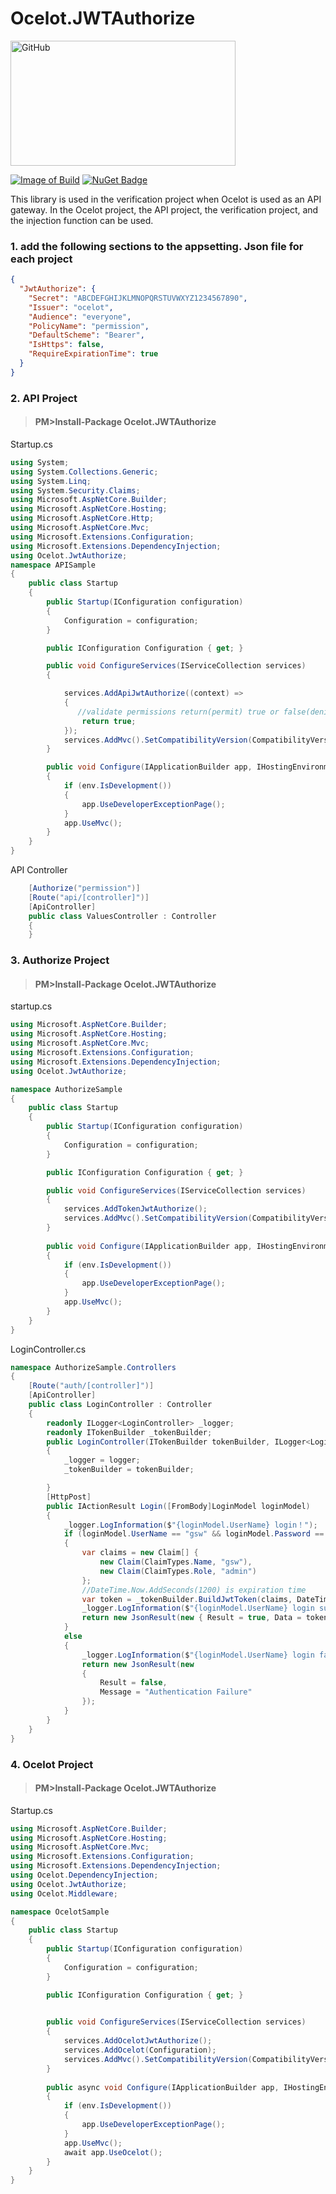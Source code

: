 # Ocelot.JWTAuthorize
<img src="https://github.com/axzxs2001/Ocelot.JWTAuthorize/blob/master/Ocelot.JWTAuthorize/Ocelot.JWTAuthorize/githublogo.png" alt="GitHub" title="Ocelot.JwtAuthorize" width="360" height="200" />

[![Image of Build](https://img.shields.io/packagist/l/doctrine/orm.svg)](https://github.com/axzxs2001/Ocelot.JWTAuthorize/blob/master/LICENSE)
[![NuGet Badge](https://buildstats.info/nuget/Ocelot.JwtAuthorize)](https://www.nuget.org/packages/Ocelot.JwtAuthorize/)


This library is used in the verification project when Ocelot is used as an API gateway. In the Ocelot project, the API project, the verification project, and the injection function can be used.


### 1. add the following sections to the appsetting. Json file for each project
```json
{
  "JwtAuthorize": {  
    "Secret": "ABCDEFGHIJKLMNOPQRSTUVWXYZ1234567890",
    "Issuer": "ocelot",
    "Audience": "everyone",
    "PolicyName": "permission",
    "DefaultScheme": "Bearer",
    "IsHttps": false,
    "RequireExpirationTime": true
  }
}
```

### 2. API Project 

>#### PM>Install-Package Ocelot.JWTAuthorize
Startup.cs
```c#
using System;
using System.Collections.Generic;
using System.Linq;
using System.Security.Claims;
using Microsoft.AspNetCore.Builder;
using Microsoft.AspNetCore.Hosting;
using Microsoft.AspNetCore.Http;
using Microsoft.AspNetCore.Mvc;
using Microsoft.Extensions.Configuration;
using Microsoft.Extensions.DependencyInjection;
using Ocelot.JwtAuthorize;
namespace APISample
{
    public class Startup
    {
        public Startup(IConfiguration configuration)
        {
            Configuration = configuration;
        }

        public IConfiguration Configuration { get; }

        public void ConfigureServices(IServiceCollection services)
        {

            services.AddApiJwtAuthorize((context) =>
            {
               //validate permissions return(permit) true or false(denied)
                return true;
            });
            services.AddMvc().SetCompatibilityVersion(CompatibilityVersion.Version_2_1);
        }

        public void Configure(IApplicationBuilder app, IHostingEnvironment env)
        {
            if (env.IsDevelopment())
            {
                app.UseDeveloperExceptionPage();
            }
            app.UseMvc();
        }
    }
}

```
API Controller
```C#
    [Authorize("permission")]
    [Route("api/[controller]")]
    [ApiController]
    public class ValuesController : Controller
    {
    }
```
### 3. Authorize Project

>#### PM>Install-Package Ocelot.JWTAuthorize
startup.cs
```C#
using Microsoft.AspNetCore.Builder;
using Microsoft.AspNetCore.Hosting;
using Microsoft.AspNetCore.Mvc;
using Microsoft.Extensions.Configuration;
using Microsoft.Extensions.DependencyInjection;
using Ocelot.JwtAuthorize;

namespace AuthorizeSample
{
    public class Startup
    {
        public Startup(IConfiguration configuration)
        {
            Configuration = configuration;
        }

        public IConfiguration Configuration { get; }

        public void ConfigureServices(IServiceCollection services)
        {
            services.AddTokenJwtAuthorize();
            services.AddMvc().SetCompatibilityVersion(CompatibilityVersion.Version_2_1);
        }
 
        public void Configure(IApplicationBuilder app, IHostingEnvironment env)
        {
            if (env.IsDevelopment())
            {
                app.UseDeveloperExceptionPage();
            }
            app.UseMvc();
        }
    }
}

```
LoginController.cs
```C#
namespace AuthorizeSample.Controllers
{
    [Route("auth/[controller]")]
    [ApiController]
    public class LoginController : Controller
    {
        readonly ILogger<LoginController> _logger;
        readonly ITokenBuilder _tokenBuilder;
        public LoginController(ITokenBuilder tokenBuilder, ILogger<LoginController> logger)
        {
            _logger = logger;
            _tokenBuilder = tokenBuilder;

        }
        [HttpPost]
        public IActionResult Login([FromBody]LoginModel loginModel)
        {
            _logger.LogInformation($"{loginModel.UserName} login！");
            if (loginModel.UserName == "gsw" && loginModel.Password == "111111")
            {
                var claims = new Claim[] {
                    new Claim(ClaimTypes.Name, "gsw"),
                    new Claim(ClaimTypes.Role, "admin")                  
                };     
                //DateTime.Now.AddSeconds(1200) is expiration time
                var token = _tokenBuilder.BuildJwtToken(claims, DateTime.Now.AddSeconds(1200));
                _logger.LogInformation($"{loginModel.UserName} login success，and generate token return");
                return new JsonResult(new { Result = true, Data = token });
            }
            else
            {
                _logger.LogInformation($"{loginModel.UserName} login faile");
                return new JsonResult(new
                {
                    Result = false,
                    Message = "Authentication Failure"
                });
            }
        }
    }
}

```

### 4. Ocelot Project

>#### PM>Install-Package Ocelot.JWTAuthorize
Startup.cs
```C#
using Microsoft.AspNetCore.Builder;
using Microsoft.AspNetCore.Hosting;
using Microsoft.AspNetCore.Mvc;
using Microsoft.Extensions.Configuration;
using Microsoft.Extensions.DependencyInjection;
using Ocelot.DependencyInjection;
using Ocelot.JwtAuthorize;
using Ocelot.Middleware;

namespace OcelotSample
{
    public class Startup
    {
        public Startup(IConfiguration configuration)
        {
            Configuration = configuration;
        }

        public IConfiguration Configuration { get; }

     
        public void ConfigureServices(IServiceCollection services)
        {
            services.AddOcelotJwtAuthorize();
            services.AddOcelot(Configuration);
            services.AddMvc().SetCompatibilityVersion(CompatibilityVersion.Version_2_1);
        }
     
        public async void Configure(IApplicationBuilder app, IHostingEnvironment env)
        {
            if (env.IsDevelopment())
            {
                app.UseDeveloperExceptionPage();
            }
            app.UseMvc();
            await app.UseOcelot();
        }
    }
}

```
